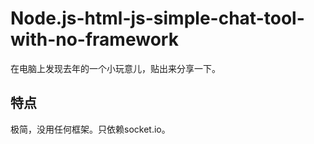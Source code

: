 # Node.js-html-js-simple-chat-tool-with-no-framework
在电脑上发现去年的一个小玩意儿，贴出来分享一下。
## 特点
极简，没用任何框架。只依赖socket.io。
